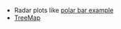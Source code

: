 - Radar plots like [polar bar example](http://matplotlib.sourceforge.net/examples/pylab_examples/polar_bar.html)
- [TreeMap](http://www.scipy.org/Cookbook/Matplotlib/TreeMap)

